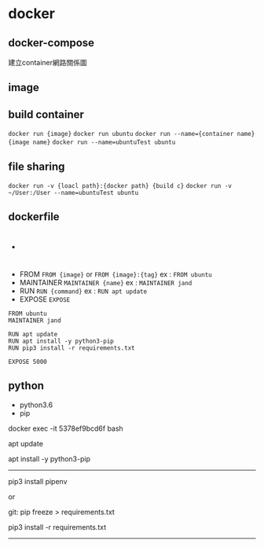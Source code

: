 # docker
## docker-compose
建立container網路關係圖
## image
## build container
`docker run {image}`
`docker run ubuntu`
`docker run --name={container name} {image name}`
`docker run --name=ubuntuTest ubuntu`

## file sharing
`docker run -v {loacl path}:{docker path} {build c}`
`docker run -v ~/User:/User --name=ubuntuTest ubuntu`

## dockerfile
-	#
- 	FROM
	`FROM {image}` or `FROM {image}:{tag}`
	ex : `FROM ubuntu`
-  MAINTAINER
	`MAINTAINER {name}` 
	ex : `MAINTAINER jand`
-  RUN
	`RUN {command}`
	ex : `RUN apt update`
-  EXPOSE
	`EXPOSE `
	
```
FROM ubuntu
MAINTAINER jand

RUN apt update
RUN apt install -y python3-pip
RUN pip3 install -r requirements.txt

EXPOSE 5000
```

## python
-	python3.6
- 	pip


docker exec -it 5378ef9bcd6f bash

apt update

apt install -y python3-pip

---
pip3 install pipenv

or

git:
pip freeze > requirements.txt

pip3 install -r requirements.txt

---